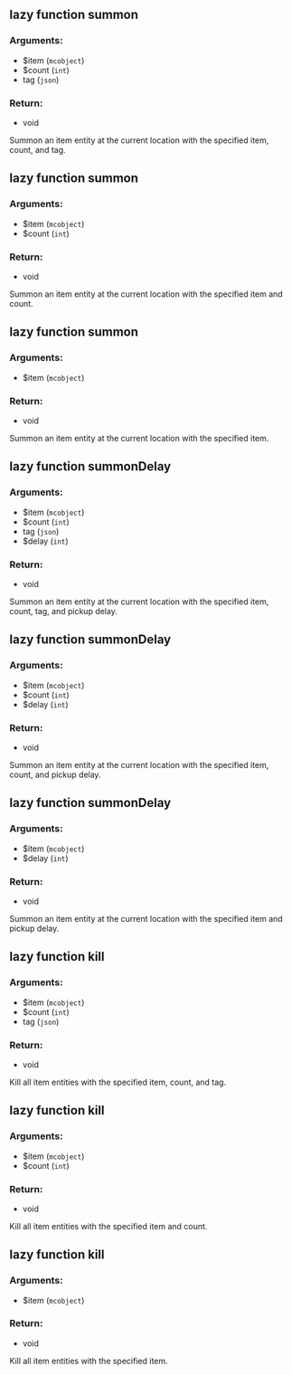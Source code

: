 ## lazy function summon
### Arguments:
- $item (`mcobject`)
- $count (`int`)
- tag (`json`)
### Return:
- void


Summon an item entity at the current location with the specified item, count, and tag.

## lazy function summon
### Arguments:
- $item (`mcobject`)
- $count (`int`)
### Return:
- void


Summon an item entity at the current location with the specified item and count.

## lazy function summon
### Arguments:
- $item (`mcobject`)
### Return:
- void


Summon an item entity at the current location with the specified item.

## lazy function summonDelay
### Arguments:
- $item (`mcobject`)
- $count (`int`)
- tag (`json`)
- $delay (`int`)
### Return:
- void


Summon an item entity at the current location with the specified item, count, tag, and pickup delay.

## lazy function summonDelay
### Arguments:
- $item (`mcobject`)
- $count (`int`)
- $delay (`int`)
### Return:
- void


Summon an item entity at the current location with the specified item, count, and pickup delay.

## lazy function summonDelay
### Arguments:
- $item (`mcobject`)
- $delay (`int`)
### Return:
- void


Summon an item entity at the current location with the specified item and pickup delay.

## lazy function kill
### Arguments:
- $item (`mcobject`)
- $count (`int`)
- tag (`json`)
### Return:
- void


Kill all item entities with the specified item, count, and tag.

## lazy function kill
### Arguments:
- $item (`mcobject`)
- $count (`int`)
### Return:
- void


Kill all item entities with the specified item and count.

## lazy function kill
### Arguments:
- $item (`mcobject`)
### Return:
- void


Kill all item entities with the specified item.


